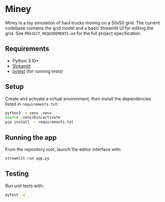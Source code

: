 # Miney

Miney is a toy simulation of haul trucks moving on a 50x50 grid. The current codebase contains the grid model and a basic Streamlit UI for editing the grid.
See `PROJECT_REQUIREMENTS.md` for the full project specification.

## Requirements
- Python 3.10+
- [Streamlit](https://streamlit.io)
- [pytest](https://docs.pytest.org/) (for running tests)

## Setup
Create and activate a virtual environment, then install the dependencies listed
in `requirements.txt`:

```bash
python3 -m venv .venv
source .venv/bin/activate
pip install -r requirements.txt
```

## Running the app
From the repository root, launch the editor interface with:

```bash
streamlit run app.py
```

## Testing
Run unit tests with:

```bash
pytest -q
```
